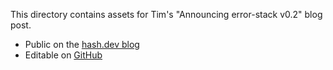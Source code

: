 This directory contains assets for Tim's "Announcing error-stack v0.2" blog post.

- Public on the [hash.dev blog](https://hash.dev/blog/error-stack-update-0-2)
- Editable on [GitHub](https://github.com/hashintel/hash/blob/main/sites/hashdev/src/_pages/blog/10_error-stack-update-0-2.mdx)
